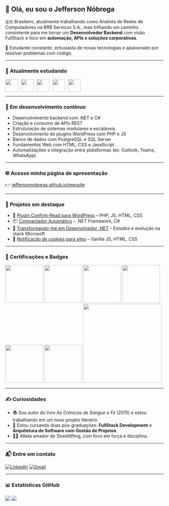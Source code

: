 ## 👋 Olá, eu sou o Jefferson Nóbrega

🇧🇷 Brasileiro, atualmente trabalhando como Analista de Redes de Computadores na BRB Serviços S.A., mas trilhando um caminho consistente para me tornar um **Desenvolvedor Backend** com visão FullStack e foco em **automação, APIs e soluções corporativas**.

🎯 Estudante constante, entusiasta de novas tecnologias e apaixonado por resolver problemas com código.

---

### 🚀 Atualmente estudando

<div style="display: flex; gap: 10px;">
  <img src="https://cdn.jsdelivr.net/gh/devicons/devicon/icons/html5/html5-original.svg" width="40" height="40" />
  <img src="https://cdn.jsdelivr.net/gh/devicons/devicon/icons/css3/css3-original.svg" width="40" height="40" />
  <img src="https://cdn.jsdelivr.net/gh/devicons/devicon/icons/javascript/javascript-original.svg" width="40" height="40" />
  <img src="https://cdn.jsdelivr.net/gh/devicons/devicon/icons/csharp/csharp-original.svg" width="40" height="40" />
  <img src="https://cdn.jsdelivr.net/gh/devicons/devicon/icons/dot-net/dot-net-original.svg" width="40" height="40" />
</div>

---

### 🧠 Em desenvolvimento contínuo

- Desenvolvimento backend com .NET e C#
- Criação e consumo de APIs REST
- Estruturação de sistemas modulares e escaláveis
- Desenvolvimento de plugins WordPress com PHP e JS
- Banco de dados com PostgreSQL e SQL Server
- Fundamentos Web com HTML, CSS e JavaScript
- Automatizações e integração entre plataformas (ex: Outlook, Teams, WhatsApp)

---

### 🌐 Acesse minha página de apresentação

👉 [jeffersonnobrega.github.io/meusite](https://jeffersonnobrega.github.io/meusite/)

---

### 📌 Projetos em destaque

- 🔌 [Plugin Confirm-Read para WordPress](https://github.com/jeffersonnobrega/guilda_dev/tree/main/Projetos/WORDPRESS-PHP/Confirm-Read-Plugin) – PHP, JS, HTML, CSS  
- 📦 [Compactador Automático](https://github.com/jeffersonnobrega/guilda_dev/tree/main/Projetos/dotNET/Compactador_Solution) – .NET Framework, C#  
- 🔄 [Transformando-me em Desenvolvedor .NET](https://github.com/jeffersonnobrega/DevJrDotNet) – Estudos e evolução na stack Microsoft  
- 🍪 [Notificação de cookies para sites](https://github.com/jeffersonnobrega/Projetos-Concluidos/tree/main/Web/AvisoCookies) – Vanilla JS, HTML, CSS  

---

### 🧾 Certificações e Badges

<div>
  <a href="https://www.credly.com/badges/69fe5282-c7cf-450e-85dc-f8f6d4d15ac2/public_url"><img src="https://images.credly.com/images/9b597652-5359-4187-86dc-9eee5d779741/Fundamentos-Na-Lei-Geral-De-Prote%C3%A7%C3%A3o-De-Dados---LGPDF.png" width="120"/></a>
  <a href="https://www.credly.com/badges/9009d39a-74aa-44ef-b1d4-4980a79da509/public_url"><img src="https://images.credly.com/size/340x340/images/f5cf37e4-6ebd-4067-96a9-b26d04f51ff7/CertiProf-Badge-LLL.png" width="120"/></a>
  <a href="https://www.credly.com/badges/00b545e4-5969-4613-bac6-40cbd03150e5/public_url"><img src="https://images.credly.com/size/340x340/images/4e3d6f9f-55d7-4ea7-b0e6-f4d4ff543e22/image.png" width="120"/></a>
  <a href="https://www.credly.com/badges/bb38ead1-4d33-4891-a485-ce0b222d30e2/public_url"><img src="https://images.credly.com/size/340x340/images/ea2c9f2e-b7e1-4a5a-a82e-7e94b67b35bd/image.png" width="120"/></a>
  <a href="https://www.credly.com/badges/73dd4520-aa58-4884-914e-22518e393f8e/public_url"><img src="https://images.credly.com/size/340x340/images/78fc0757-e9d9-4e92-936e-2490815b4965/image.png" width="120"/></a>
  <a href="https://www.credly.com/badges/00611994-d9a7-46d7-8e44-4aefd78094a5/public_url"><img src="https://images.credly.com/size/340x340/images/054913b2-e271-49a2-a1a4-9bf1c1f9a404/CyberEssentials.png" width="120"/></a>
  <a href="https://www.skillfront.com/Badges/78136324065667"><img src="https://www.skillfront.com/badge-files/98474892927440.png" width="250"/></a>
</div>

---

### ✍️ Curiosidades

- 📚 Sou autor do livro *As Crônicas de Sangue e Fé* (2015) e estou trabalhando em um novo projeto literário.
- 🧠 Estou cursando duas pós-graduações: **FullStack Development** e **Arquitetura de Software com Gestão de Projetos**.
- 🏋️‍♂️ Atleta amador de Streetlifting, com foco em força e disciplina.

---

### 📬 Entre em contato

[![LinkedIn](https://img.shields.io/badge/-LinkedIn-%230077B5?style=for-the-badge&logo=linkedin&logoColor=white)](https://br.linkedin.com/in/jeffersonnobrega)
[![Gmail](https://img.shields.io/badge/Gmail-D14836?style=for-the-badge&logo=gmail&logoColor=white)](mailto:jeffersonnobrega@gmail.com)

---

### 📊 Estatísticas GitHub

<a href="#"><img align="center" src="https://github-readme-stats.vercel.app/api?username=jeffersonnobrega&count_private=true&show_icons=true&theme=github_dark" /></a>
<a href="#"><img align="center" src="https://github-readme-stats.vercel.app/api/top-langs/?username=jeffersonnobrega&langs_count=8&theme=github_dark&layout=compact" /></a>
